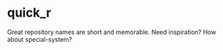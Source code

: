 # quick_r
Great repository names are short and memorable. Need inspiration? How about special-system?
